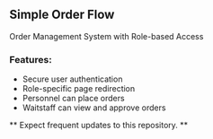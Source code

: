 ## Simple Order Flow

Order Management System with Role-based Access

### Features:
- Secure user authentication
- Role-specific page redirection
- Personnel can place orders
- Waitstaff can view and approve orders

** Expect frequent updates to this repository. **
